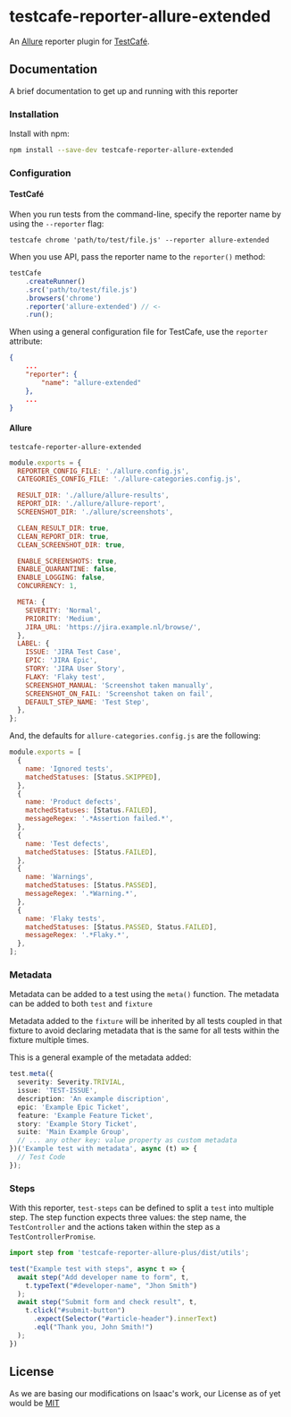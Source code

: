# testcafe-reporter-allure-extended 

An [Allure](https://allure.qatools.ru/) reporter plugin for [TestCafé](https://devexpress.github.io/testcafe/).

## Documentation

A brief documentation to get up and running with this reporter

### Installation

Install with npm:

````sh
npm install --save-dev testcafe-reporter-allure-extended
````

### Configuration

#### TestCafé

When you run tests from the command-line, specify the reporter name by using the `--reporter` flag:

```console
testcafe chrome 'path/to/test/file.js' --reporter allure-extended
```

When you use API, pass the reporter name to the `reporter()` method:

```js
testCafe
    .createRunner()
    .src('path/to/test/file.js')
    .browsers('chrome')
    .reporter('allure-extended') // <-
    .run();
```

When using a general configuration file for TestCafe, use the `reporter` attribute:

```json
{
    ...
    "reporter": {
        "name": "allure-extended"
    },
    ...
}
```

#### Allure

`testcafe-reporter-allure-extended` 

```js
module.exports = {
  REPORTER_CONFIG_FILE: './allure.config.js',
  CATEGORIES_CONFIG_FILE: './allure-categories.config.js',

  RESULT_DIR: './allure/allure-results',
  REPORT_DIR: './allure/allure-report',
  SCREENSHOT_DIR: './allure/screenshots',

  CLEAN_RESULT_DIR: true,
  CLEAN_REPORT_DIR: true,
  CLEAN_SCREENSHOT_DIR: true,

  ENABLE_SCREENSHOTS: true,
  ENABLE_QUARANTINE: false,
  ENABLE_LOGGING: false,
  CONCURRENCY: 1,

  META: {
    SEVERITY: 'Normal',
    PRIORITY: 'Medium',
    JIRA_URL: 'https://jira.example.nl/browse/',
  },
  LABEL: {
    ISSUE: 'JIRA Test Case',
    EPIC: 'JIRA Epic',
    STORY: 'JIRA User Story',
    FLAKY: 'Flaky test',
    SCREENSHOT_MANUAL: 'Screenshot taken manually',
    SCREENSHOT_ON_FAIL: 'Screenshot taken on fail',
    DEFAULT_STEP_NAME: 'Test Step',
  },
};
```

And, the defaults for `allure-categories.config.js` are the following:

```js
module.exports = [
  {
    name: 'Ignored tests',
    matchedStatuses: [Status.SKIPPED],
  },
  {
    name: 'Product defects',
    matchedStatuses: [Status.FAILED],
    messageRegex: '.*Assertion failed.*',
  },
  {
    name: 'Test defects',
    matchedStatuses: [Status.FAILED],
  },
  {
    name: 'Warnings',
    matchedStatuses: [Status.PASSED],
    messageRegex: '.*Warning.*',
  },
  {
    name: 'Flaky tests',
    matchedStatuses: [Status.PASSED, Status.FAILED],
    messageRegex: '.*Flaky.*',
  },
];
```

### Metadata

Metadata can be added to a test using the `meta()` function. The metadata can be added to both `test` and `fixture`

Metadata added to the `fixture` will be inherited by all tests coupled in that fixture to avoid declaring metadata that is the same for all tests within the fixture multiple times.

This is a general example of the metadata added:

```typescript
test.meta({
  severity: Severity.TRIVIAL,
  issue: 'TEST-ISSUE',
  description: 'An example discription',
  epic: 'Example Epic Ticket',
  feature: 'Example Feature Ticket',
  story: 'Example Story Ticket',
  suite: 'Main Example Group',
  // ... any other key: value property as custom metadata
})('Example test with metadata', async (t) => {
  // Test Code
});
```

### Steps

With this reporter, `test-steps` can be defined to split a `test` into multiple step. The step function expects three values: the step name, the `TestController` and the actions taken within the step as a `TestControllerPromise`.

````typescript
import step from 'testcafe-reporter-allure-plus/dist/utils';

test("Example test with steps", async t => {
  await step("Add developer name to form", t, 
    t.typeText("#developer-name", "Jhon Smith")
  );
  await step("Submit form and check result", t,
    t.click("#submit-button")
      .expect(Selector("#article-header").innerText)
      .eql("Thank you, John Smith!")
  );
})
````

## License
As we are basing our modifications on Isaac's work, our License as of yet would be [MIT](https://github.com/isaaceindhoven/testcafe-reporter-allure/blob/master/LICENSE)